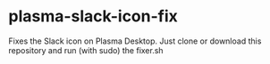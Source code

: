 # plasma-slack-icon-fix
Fixes the Slack icon on Plasma Desktop.
Just clone or download this repository and run (with sudo) the fixer.sh
